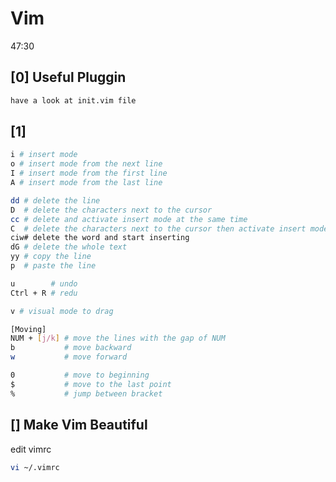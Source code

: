 # Vim

47:30


## [0] Useful Pluggin
```bash
have a look at init.vim file
```



## [1]

```bash
i # insert mode
o # insert mode from the next line
I # insert mode from the first line
A # insert mode from the last line

dd # delete the line
D  # delete the characters next to the cursor
cc # delete and activate insert mode at the same time
C  # delete the characters next to the cursor then activate insert mode
ciw# delete the word and start inserting
dG # delete the whole text
yy # copy the line
p  # paste the line

u        # undo
Ctrl + R # redu

v # visual mode to drag 

[Moving]
NUM + [j/k] # move the lines with the gap of NUM
b           # move backward
w           # move forward

0           # move to beginning
$           # move to the last point
%           # jump between bracket
```


## [] Make Vim Beautiful
edit vimrc
```bash
vi ~/.vimrc
```


<!--
Basic directory for config setting
$ nvim ~/.config/nvim/init.vim

-->
